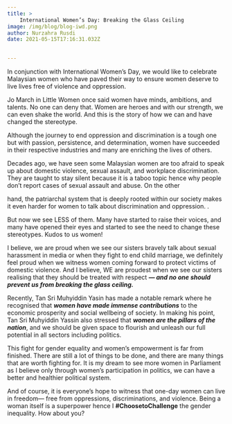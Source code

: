 ```yaml
---
title: >
    International Women’s Day: Breaking the Glass Ceiling
image: /img/blog/blog-iwd.png
author: Nurzahra Rusdi
date: 2021-05-15T17:16:31.032Z
     

---
```


In conjunction with International Women’s Day, we would like to celebrate Malaysian women who have paved their way to ensure women deserve to live lives free of violence and oppression. 

Jo March in Little Women once said women have minds, ambitions, and talents. No one can deny that. Women are heroes and with our strength, we can even shake the world. And this is the story of how we can and have changed the stereotype. 

Although the journey to end oppression and discrimination is a tough one but with passion, persistence, and determination, women have succeeded in their respective industries and many are enriching the lives of others. 

Decades ago, we have seen some Malaysian women are too afraid to speak up about domestic violence, sexual assault, and workplace discrimination. They are taught to stay silent because it is a taboo topic hence why people don’t report cases of sexual assault and abuse. On the other 

hand, the patriarchal system that is deeply rooted within our society makes it even harder for women to talk about discrimination and oppression. . 

But now we see LESS of them. Many have started to raise their voices, and many have opened their eyes and started to see the need to change these stereotypes. Kudos to us women! 

I believe, we are proud when we see our sisters bravely talk about sexual harassment in media or when they fight to end child marriage, we definitely feel proud when we witness women coming forward to protect victims of domestic violence. And I believe, WE are proudest when we see our sisters realising that they should be treated with respect ***— and no one should prevent us from breaking the glass ceiling.***

Recently, Tan Sri Muhyiddin Yasin has made a notable remark where he recognised that ***women have made immense contributions*** to the economic prosperity and social wellbeing of society. In making his point, Tan Sri Muhyiddin Yassin also stressed that ***women are the pillars of the nation***, and we should be given space to flourish and unleash our full potential in all sectors including politics. 

This fight for gender equality and women’s empowerment is far from finished. There are still a lot of things to be done, and there are many things that are worth fighting for. It is my dream to see more women in Parliament as I believe only through women’s participation in politics, we can have a better and healthier political system. 

And of course, it is everyone’s hope to witness that one-day women can live in freedom— free from oppressions, discriminations, and violence. Being a woman itself is a superpower hence I **#ChoosetoChallenge** the gender inequality. How about you? 